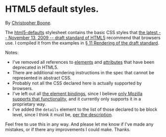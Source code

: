 # HTML5 default styles. #

By [Christopher Boone][1].

The [html5-defaults][3] stylesheet contains the basic CSS styles that [the latest -- November 13, 2009 -- draft standard of HTML5][4] recommend that browsers use. I compiled it from the examples in [&sect; 11 Rendering of the draft standard][2].

Notes:

- I've removed all references to [elements][5] and [attributes][6] that have been deprecated in HTML5.
- There are additional rendering instructions in the spec that cannot be represented in abstract CSS.
- Probably not all the CSS declared here is actually supported by browsers.
- I've left out all [the element bindings][7], since I believe [only Mozilla supports that functionality][8], and it currently
only supports it in a proprietary way.
- I've added the `details` element to the list of those declared to be block level, since I think it must be, [per the description][9].

Feel free to use this in any way. And please let me know if I've made any mistakes, or if there any improvements I could make. Thanks.


[1]: http://hypsometry.com
[2]: http://www.whatwg.org/specs/web-apps/current-work/multipage/rendering.html#the-css-user-agent-style-sheet-and-presentational-hints
[3]: http://github.com/cboone/hypsometric-css/blob/master/html5/html5-defaults.css
[4]: http://www.whatwg.org/specs/web-apps/current-work/multipage/index.html
[5]: http://www.w3.org/TR/html5-diff/#absent-elements
[6]: http://www.w3.org/TR/html5-diff/#absent-attributes
[7]: http://www.whatwg.org/specs/web-apps/current-work/multipage/rendering.html#bindings
[8]: https://developer.mozilla.org/En/CSS/-moz-binding
[9]: http://www.whatwg.org/specs/web-apps/current-work/multipage/interactive-elements.html#the-details-element